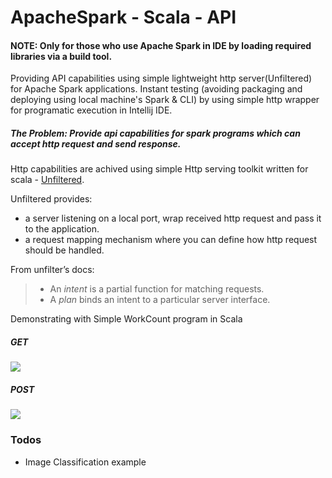 # ApacheSpark - Scala - API
#### NOTE: Only for those who use Apache Spark in IDE by loading required libraries via a build tool.

Providing API capabilities using simple lightweight http server(Unfiltered) for Apache Spark applications. Instant testing (avoiding packaging and deploying using local machine's Spark & CLI) by using simple http wrapper for programatic execution in Intellij IDE.

##### The Problem: Provide api capabilities for spark programs which can accept http request and send response.

Http capabilities are achived using simple Http serving toolkit written for scala - [Unfiltered](http://unfiltered.ws/index.html).

Unfiltered provides:

* a server listening on a local port, wrap received http request and pass it to the application.
* a request mapping mechanism where you can define how http request should be handled.

From unfilter’s docs:
> * An _intent_ is a partial function for matching requests.
> * A _plan_ binds an intent to a particular server interface.

Demonstrating with Simple WorkCount program in Scala
##### GET
![](http://i67.tinypic.com/358ozo4.png)

##### POST
![](http://i68.tinypic.com/2zyfjty.png)

### Todos

- Image Classification example

